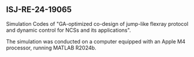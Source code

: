 ## ISJ-RE-24-19065
Simulation Codes of "GA-optimized co-design of jump-like flexray protocol and dynamic control for NCSs and its applications".

The simulation was conducted on a computer equipped with an Apple M4 processor, running MATLAB R2024b.
